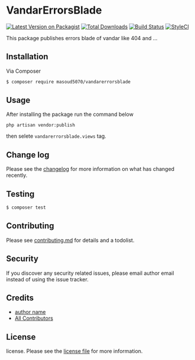 # VandarErrorsBlade

[![Latest Version on Packagist][ico-version]][link-packagist]
[![Total Downloads][ico-downloads]][link-downloads]
[![Build Status][ico-travis]][link-travis]
[![StyleCI][ico-styleci]][link-styleci]

This package publishes errors blade of vandar like 404 and ...

## Installation

Via Composer

``` bash
$ composer require masoud5070/vandarerrorsblade
```

## Usage
After installing the package run the command below
```
php artisan vendor:publish
```
then selete ``` vandarerrorsblade.views ``` tag.

## Change log

Please see the [changelog](changelog.md) for more information on what has changed recently.

## Testing

``` bash
$ composer test
```

## Contributing

Please see [contributing.md](contributing.md) for details and a todolist.

## Security

If you discover any security related issues, please email author email instead of using the issue tracker.

## Credits

- [author name][link-author]
- [All Contributors][link-contributors]

## License

license. Please see the [license file](license.md) for more information.

[ico-version]: https://img.shields.io/packagist/v/masoud5070/vandarerrorsblade.svg?style=flat-square
[ico-downloads]: https://img.shields.io/packagist/dt/masoud5070/vandarerrorsblade.svg?style=flat-square
[ico-travis]: https://img.shields.io/travis/masoud5070/vandarerrorsblade/master.svg?style=flat-square
[ico-styleci]: https://styleci.io/repos/12345678/shield

[link-packagist]: https://packagist.org/packages/masoud5070/vandarerrorsblade
[link-downloads]: https://packagist.org/packages/masoud5070/vandarerrorsblade
[link-travis]: https://travis-ci.org/masoud5070/vandarerrorsblade
[link-styleci]: https://styleci.io/repos/12345678
[link-author]: https://github.com/masoud5070
[link-contributors]: ../../contributors
